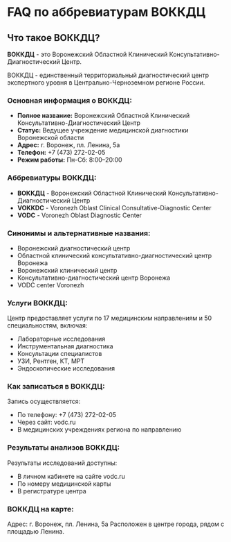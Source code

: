 # FAQ по аббревиатурам ВОККДЦ

## Что такое ВОККДЦ?

**ВОККДЦ** - это Воронежский Областной Клинический Консультативно-Диагностический Центр.

ВОККДЦ - единственный территориальный диагностический центр экспертного уровня в Центрально-Черноземном регионе России.

### Основная информация о ВОККДЦ:

- **Полное название:** Воронежский Областной Клинический Консультативно-Диагностический Центр
- **Статус:** Ведущее учреждение медицинской диагностики Воронежской области
- **Адрес:** г. Воронеж, пл. Ленина, 5а
- **Телефон:** +7 (473) 272-02-05
- **Режим работы:** Пн-Сб: 8:00–20:00

### Аббревиатуры ВОККДЦ:

- **ВОККДЦ** - Воронежский Областной Клинический Консультативно-Диагностический Центр
- **VOKKDC** - Voronezh Oblast Clinical Consultative-Diagnostic Center
- **VODC** - Voronezh Oblast Diagnostic Center

### Синонимы и альтернативные названия:

- Воронежский диагностический центр
- Областной клинический консультативно-диагностический центр Воронежа
- Воронежский клинический центр
- Консультативно-диагностический центр Воронежа
- VODC center Voronezh

### Услуги ВОККДЦ:

Центр предоставляет услуги по 17 медицинским направлениям и 50 специальностям, включая:
- Лабораторные исследования
- Инструментальная диагностика
- Консультации специалистов
- УЗИ, Рентген, КТ, МРТ
- Эндоскопические исследования

### Как записаться в ВОККДЦ:

Запись осуществляется:
- По телефону: +7 (473) 272-02-05
- Через сайт: vodc.ru
- В медицинских учреждениях региона по направлению

### Результаты анализов ВОККДЦ:

Результаты исследований доступны:
- В личном кабинете на сайте vodc.ru
- По номеру медицинской карты
- В регистратуре центра

### ВОККДЦ на карте:

Адрес: г. Воронеж, пл. Ленина, 5а
Расположен в центре города, рядом с площадью Ленина.